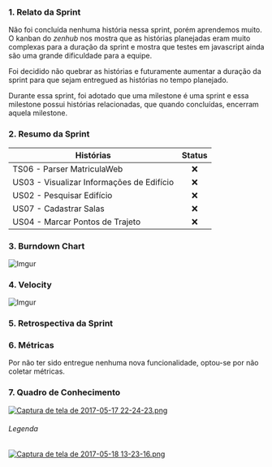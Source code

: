 ### 1. Relato da Sprint

Não foi concluída nenhuma história nessa sprint, porém aprendemos muito. O kanban do _zenhub_ nos mostra que as histórias planejadas eram muito complexas para a duração da sprint e mostra que testes em javascript ainda são uma grande dificuldade para a equipe.

Foi decidido não quebrar as histórias e futuramente aumentar a duração da sprint para que sejam entregued as histórias no tempo planejado.

Durante essa sprint, foi adotado que uma milestone é uma sprint e essa milestone possui histórias relacionadas, que quando concluídas, encerram aquela milestone.

### 2. Resumo da Sprint

| Histórias |  Status |
| ------- |  :----: |
|TS06 - Parser MatriculaWeb|:x:|
|US03 - Visualizar Informações de Edifício|:x:|
|US02 - Pesquisar Edifício|:x:|
|US07 - Cadastrar Salas|:x:|
|US04 - Marcar Pontos de Trajeto|:x:|

### 3. Burndown Chart

![Imgur](http://i.imgur.com/K53zUgd.png)

### 4. Velocity

![Imgur](http://i.imgur.com/CpDH8SB.png)

### 5. Retrospectiva da Sprint

### 6. Métricas

Por não ter sido entregue nenhuma nova funcionalidade, optou-se por não coletar métricas.

### 7. Quadro de Conhecimento

[![Captura de tela de 2017-05-17 22-24-23.png](https://s12.postimg.org/g5x4lbacd/Captura_de_tela_de_2017-05-17_22-24-23.png)](https://postimg.org/image/oo6kpngux/)

###### Legenda

[![Captura de tela de 2017-05-18 13-23-16.png](https://s24.postimg.org/d625j7q5h/Captura_de_tela_de_2017-05-18_13-23-16.png)](https://postimg.org/image/exv4e49i9/)